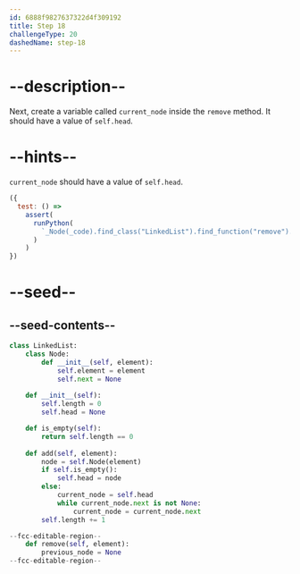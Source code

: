 ```yaml
---
id: 6888f9827637322d4f309192
title: Step 18
challengeType: 20
dashedName: step-18
---
```


# --description--

Next, create a variable called `current_node` inside the `remove` method. It should have a value of `self.head`.

# --hints--

`current_node` should have a value of `self.head`.

```js
({
  test: () =>
    assert(
      runPython(
        `_Node(_code).find_class("LinkedList").find_function("remove").has_stmt("current_node = self.head")`
      )
    )
})
```

# --seed--

## --seed-contents--

```py
class LinkedList:
    class Node:
        def __init__(self, element):
            self.element = element
            self.next = None
            
    def __init__(self):
        self.length = 0
        self.head = None

    def is_empty(self):
        return self.length == 0
    
    def add(self, element):
        node = self.Node(element)
        if self.is_empty():
            self.head = node
        else:
            current_node = self.head
            while current_node.next is not None:
                current_node = current_node.next
        self.length += 1

--fcc-editable-region--
    def remove(self, element):
        previous_node = None
--fcc-editable-region--
```
